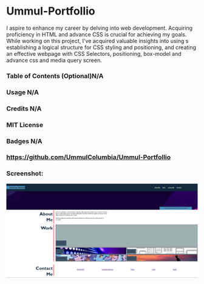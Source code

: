 # Ummul-Portfollio
I aspire to enhance my career by delving into web development. Acquiring proficiency in HTML and  advance CSS is crucial for achieving my goals. While working on this project, I've acquired valuable insights into using s establishing a logical structure for CSS styling and positioning, and creating an effective webpage with CSS Selectors, positioning, box-model and advance css  and media query screen.

### Table of Contents (Optional)N/A

### Usage N/A

### Credits N/A

### MIT License 

### Badges N/A



###  https://github.com/UmmulColumbia/Ummul-Portfollio

### Screenshot:
![Alt text](image.png)